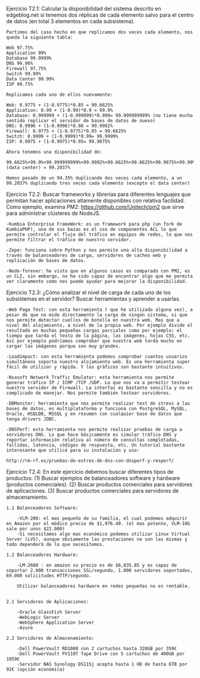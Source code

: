 Ejercicio T2.1: Calcular la disponibilidad del sistema descrito en edgeblog.net si tenemos dos réplicas de cada elemento salvo para el centro de datos (en total 3 elementos en cada subsistema).


	Partimos del caso hecho en que replicamos dos veces cada elemento, nos queda la siguiente tabla:

	Web 97.75%
	Application 99%
	Database 99.9999%
	DNS 99.96%
	Firewall 97.75%
	Switch 99.99%
	Data Center 99.99%
	ISP 99.75%

	Replicamos cada uno de ellos nuevamente:

	Web: 0.9775 + (1-0.9775)*0.85 = 99.6625%
	Application: 0.99 + (1-0.99)*0.9 = 99.9%
	Database: 0.999999 + (1-0.999999)*0.999= 99.999999999% (no tiene mucho sentido replicar el servidor de bases de datos de nuevo)
	DNS: 0.9996 + (1-0.9996)*0.98 = 99.9992%
	Firewall: 0.9775 + (1-0.9775)*0.85 = 99.6625%
	Switch: 0.9999 + (1-0.9999)*0.99= 99.9999%
	ISP: 0.9975 + (1-0.9975)*0.95= 99.9875%

	Ahora tenemos una disponibilidad de:

	99.6625%+99.9%+99.999999999%+99.9992%+99.6625%+99.6625%+99.9875%+99.99%(data center) = 99.2037%

	Hemos pasado de un 94.35% duplicando dos veces cada elemento, a un 99.2037% duplicando tres veces cada elemento (excepto el data center)


Ejercicio T2.2: Buscar frameworks y librerías para diferentes lenguajes que permitan hacer aplicaciones altamente disponibles con relativa facilidad. Como ejemplo, examina PM2: https://github.com/Unitech/pm2 que sirve para administrar clústeres de NodeJS.


	-Kumbia Enterprise FrameWork: es un framework para php (un fork de KumbiaPHP), una de sus bazas es el uso de componentes ACL lo que permite controlar el flujo del tráfico en equipos de redes, lo que nos permite filtrar el tráfico de nuestro servidor.

	-Zope: funciona sobre Python y nos permite una alta disponibilidad a través de balanceadores de carga, servidores de cacheo web y replicación de bases de datos.

	-Node-forever: he visto que en algunos casos es comparado con PM2, es un CLI, sin embargo, no he sido capaz de encontrar algo que me permita ver claramente como nos puede ayudar para mejorar la disponibilidad.


Ejercicio T2.3: ¿Cómo analizar el nivel de carga de cada uno de los subsistemas en el servidor? Buscar herramientas y aprender a usarlas.

	-Web Page Test: con esta herramienta ( que he utilizado alguna vez), a pesar de que no mide directamente la carga de ningún sistema, si que nos permite detectar cuellos de botella en nuestra web. Mas que a nivel del alojamiento, a nivel de la propia web. Por ejemplo divide el resultado en muchas pequeñas cargas parciales como por ejemplo: el tiempo que tarda el texto de la página, las imágenes, hojas CSS, etc. Así por ejemplo podríamos comprobar que nuestra web tarda mucho en cargar las imágenes porque son muy grandes.

	-Loadimpact: con esta herramienta podemos comprobar cuantos usuarios simultáneos soporta nuestro alojamiento web. Es una herramienta super fácil de utilizar y rápida. Y los gráficos son bastante intuitivos.

	-Nsasoft Network Traffic Emulator: esta herramienta nos permite generar tráfico IP / ICMP /TCP /UDP. Lo que nos va a permitir testear nuestro servidor de Firewall. La interfaz es bastante sencilla y no es complicado de manejar. Nos permite también testear servidores.

	-DBMonster: herramienta que nos permite realizar test de stress a las bases de datos, es multiplataforma y funciona con PostgreSQL, MySQL, Oracle, HSQLDB, MSSQL y en resumen con cualquier base de datos que tenga drivers JDBC. 

	-DNSPerf: esta herramienta nos permite realizar pruebas de carga a servidores DNS. Lo que hace básicamente es simular tráfico DNS y reportar información relativa al número de consultas completadas, fallidas, latencia, códigos de respuesta, etc. Un tutorial bastante interesante que utilicé para su instalación y uso:

	http://rm-rf.es/pruebas-de-estres-de-dns-con-dnsperf-y-resperf/



Ejercicio T2.4: En este ejercicio debemos buscar diferentes tipos de productos: (1) Buscar ejemplos de balanceadores software y hardware (productos comerciales). (2) Buscar productos comerciales para servidores de aplicaciones. (3) Buscar productos comerciales para servidores de almacenamiento.


	1.1 Balanceadores Software:

		-VLM-200: el mas pequeño de su familia, el cual podemos adquirir en Amazon por el módico precio de $1,976.40. (el mas potente, VLM-10G sale por unos $22.000)
		-Si necesitamos algo mas económico podemos utilizar Linux Virtual Server (LVS), aunque obviamente las prestaciones no son las mismas y todo dependerá de lo que necesitemos.

	1.2 Balanceadores Hardware:

		-LM-2600 : en amazon su precio es de $6,835.85 y es capaz de soportar 2.000 transacciones SSL/segundo, 1.000 servidores soportados, 69.000 solicitudes HTTP/segundo.

		Utilizar balanceadores hardware en redes pequeñas no es rentable.

	
	2.1 Servidores de Aplicaciones:

		-Oracle GlassFish Server
		-WebLogic Server
		-WebSphere Application Server
		-Azure
		
	2.2 Servidores de Almacenamiento:

		-Dell PowerVault RD1000 con 2 cartuchos hasta 320GB por 359€
		-Dell PowerVault PV110T Tape Drive con 5 cartuchos de 400GB por 1859€
		-Servidor NAS Synology DS115j acepta hasta 1 HD de hasta 6TB por 92€ (opción económica)















